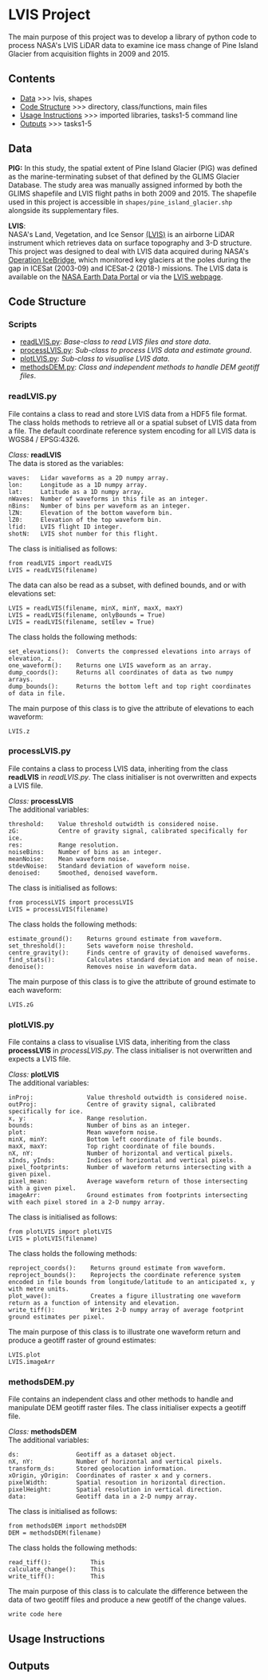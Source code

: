 # LVIS Project

The main purpose of this project was to develop a library of python code to process NASA's LVIS LiDAR data to examine ice mass change of Pine Island Glacier from acquisition flights in 2009 and 2015.  

## Contents
- [Data](#Data) >>> lvis, shapes
- [Code Structure](#Code-Structure) >>> directory, class/functions, main files
- [Usage Instructions](#Usage-Instructions) >>> imported libraries, tasks1-5 command line
- [Outputs](#Outputs) >>> tasks1-5

## Data
**PIG:**  In this study, the spatial extent of Pine Island Glacier (PIG) was defined as the marine-terminating subset of that defined by the GLIMS Glacier Database. The study area was manually assigned informed by both the GLIMS shapefile and LVIS flight paths in both 2009 and 2015. The shapefile used in this project is accessible in `shapes/pine_island_glacier.shp` alongside its supplementary files.   

**LVIS**:  
NASA's Land, Vegetation, and Ice Sensor [(LVIS)](https://lvis.gsfc.nasa.gov/Home/index.html) is an airborne LiDAR instrument which retrieves data on surface topography and 3-D structure. This project was designed to deal with LVIS data acquired during NASA's [Operation IceBridge](https://icebridge.gsfc.nasa.gov/), which monitored key glaciers at the poles during the gap in ICESat (2003-09) and ICESat-2 (2018-) missions. The LVIS data is available on the [NASA Earth Data Portal](https://search.earthdata.nasa.gov/search?q=LVIS) or via the [LVIS webpage](https://lvis.gsfc.nasa.gov/Data/GE.html?status=submitted).

## Code Structure

### Scripts
- [readLVIS.py](#readLVIS.py): *Base-class to read LVIS files and store data*.
- [processLVIS.py](#processLVIS.py): *Sub-class to process LVIS data and estimate ground*.
- [plotLVIS.py](#plotLVIS.py): *Sub-class to visualise LVIS data*.
- [methodsDEM.py](#methodsDEM.py): *Class and independent methods to handle DEM geotiff files*.

### readLVIS.py
File contains a class to read and store LVIS data from a HDF5 file format. The class holds methods to retrieve all or a spatial subset of LVIS data from a file. The default coordinate reference system encoding for all LVIS data is WGS84 / EPSG:4326.  

*Class:* **readLVIS**  
The data is stored as the variables:

    waves:   Lidar waveforms as a 2D numpy array.
    lon:     Longitude as a 1D numpy array.
    lat:     Latitude as a 1D numpy array.
    nWaves:  Number of waveforms in this file as an integer.
    nBins:   Number of bins per waveform as an integer.
    lZN:     Elevation of the bottom waveform bin.
    lZ0:     Elevation of the top waveform bin.
    lfid:    LVIS flight ID integer.
    shotN:   LVIS shot number for this flight.

The class is initialised as follows: 

    from readLVIS import readLVIS
    LVIS = readLVIS(filename)

The data can also be read as a subset, with defined bounds, and or with elevations set:
    
    LVIS = readLVIS(filename, minX, minY, maxX, maxY)
    LVIS = readLVIS(filename, onlyBounds = True)
    LVIS = readLVIS(filename, setElev = True)

The class holds the following methods:
    
    set_elevations():  Converts the compressed elevations into arrays of elevation, z.
    one_waveform():    Returns one LVIS waveform as an array.
    dump_coords():     Returns all coordinates of data as two numpy arrays.
    dump_bounds():     Returns the bottom left and top right coordinates of data in file.

The main purpose of this class is to give the attribute of elevations to each waveform:
    
    LVIS.z

  
### processLVIS.py
File contains a class to process LVIS data, inheriting from the class **readLVIS** in *readLVIS.py*. The class initialiser is not overwritten and expects a LVIS file.  

*Class:* **processLVIS**  
The additional variables:
    
    threshold:    Value threshold outwidth is considered noise.
    zG:           Centre of gravity signal, calibrated specifically for ice.
    res:          Range resolution.
    noiseBins:    Number of bins as an integer.
    meanNoise:    Mean waveform noise.
    stdevNoise:   Standard deviation of waveform noise.
    denoised:     Smoothed, denoised waveform.

The class is initialised as follows: 

    from processLVIS import processLVIS
    LVIS = processLVIS(filename)

The class holds the following methods:
    
    estimate_ground():    Returns ground estimate from waveform.
    set_threshold():      Sets waveform noise threshold.
    centre_gravity():     Finds centre of gravity of denoised waveforms.
    find_stats():         Calculates standard deviation and mean of noise.
    denoise():            Removes noise in waveform data.

The main purpose of this class is to give the attribute of ground estimate to each waveform:
    
    LVIS.zG

### plotLVIS.py
File contains a class to visualise LVIS data, inheriting from the class **processLVIS** in *processLVIS.py*. The class initialiser is not overwritten and expects a LVIS file.  

*Class:* **plotLVIS**  
The additional variables:
    
    inProj:               Value threshold outwidth is considered noise.
    outProj:              Centre of gravity signal, calibrated specifically for ice.
    x, y:                 Range resolution.
    bounds:               Number of bins as an integer.
    plot:                 Mean waveform noise.
    minX, minY:           Bottom left coordinate of file bounds.
    maxX, maxY:           Top right coordinate of file bounds.
    nX, nY:               Number of horizontal and vertical pixels.
    xInds, yInds:         Indices of horizontal and vertical pixels.
    pixel_footprints:     Number of waveform returns intersecting with a given pixel.
    pixel_mean:           Average waveform return of those intersecting with a given pixel.
    imageArr:             Ground estimates from footprints intersecting with each pixel stored in a 2-D numpy array.

The class is initialised as follows: 

    from plotLVIS import plotLVIS
    LVIS = plotLVIS(filename)

The class holds the following methods:
    
    reproject_coords():    Returns ground estimate from waveform.
    reproject_bounds():    Reprojects the coordinate reference system encoded in file bounds from longitude/latitude to an anticipated x, y with metre units. 
    plot_wave():           Creates a figure illustrating one waveform return as a function of intensity and elevation.
    write_tiff():          Writes 2-D numpy array of average footprint ground estimates per pixel.

The main purpose of this class is to illustrate one waveform return and produce a geotiff raster of ground estimates:
    
    LVIS.plot
    LVIS.imageArr

### methodsDEM.py
File contains an independent class and other methods to handle and manipulate DEM geotiff raster files. The class initialiser expects a geotiff file.  

*Class:* **methodsDEM**  
The additional variables:
    
    ds:                Geotiff as a dataset object.
    nX, nY:            Number of horizontal and vertical pixels.
    transform_ds:      Stored geolocation information.
    xOrigin, yOrigin:  Coordinates of raster x and y corners.
    pixelWidth:        Spatial resoution in horizontal direction.
    pixelHeight:       Spatial resolution in vertical direction.
    data:              Geotiff data in a 2-D numpy array.

The class is initialised as follows: 

    from methodsDEM import methodsDEM
    DEM = methodsDEM(filename)

The class holds the following methods:
    
    read_tiff():           This
    calculate_change():    This
    write_tiff():          This

The main purpose of this class is to calculate the difference between the data of two geotiff files and produce a new geotiff of the change values.
    
    write code here

## Usage Instructions


## Outputs

